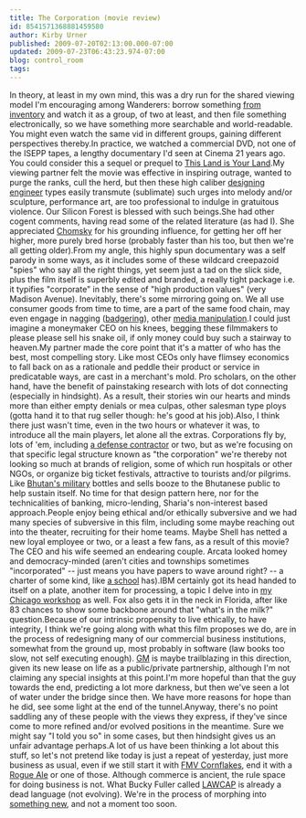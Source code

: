 ```yaml
---
title: The Corporation (movie review)
id: 8541571368881459580
author: Kirby Urner
published: 2009-07-20T02:13:00.000-07:00
updated: 2009-07-23T06:43:23.974-07:00
blog: control_room
tags: 
---
```


[](https://blogger.googleusercontent.com/img/b/R29vZ2xl/AVvXsEjxB96FLPjVj1KNR5LjX3PctVTpKVkC21_BAKWtAK6IT8BPR3_rhoZlXSXdG7o4z9rvfmAhXkcEZCOl9Cv1JmDDuO-pmPPvxorwlUirZX8zHKQgAtX8DbJB5nNbMNuk6SCJfAKI/s1600-h/the_corporation.jpg)In theory, at least in my own mind, this was a dry run for the shared viewing model I'm encouraging among Wanderers: borrow something [from inventory](http://controlroom.blogspot.com/2009/06/taking-inventory.html) and watch it as a group, of two at least, and then file something electronically, so we have something more searchable and world-readable.  You might even watch the same vid in different groups, gaining different perspectives thereby.In practice, we watched a commercial DVD, not one of the ISEPP tapes, a lengthy documentary I'd seen at Cinema 21 years ago.  You could consider this a sequel or prequel to [This Land is Your Land](http://controlroom.blogspot.com/2006/09/this-land-is-your-land-movie-review_28.html).My viewing partner felt the movie was effective in inspiring outrage, wanted to purge the ranks, cull the herd, but then these high caliber [designing engineer](http://mybizmo.blogspot.com/2007/10/designing-engineers.html) types easily transmute (sublimate) such urges into melody and/or sculpture, performance art, are too professional to indulge in gratuitous violence.  Our Silicon Forest is blessed with such beings.She had other cogent comments, having read some of the related literature (as had I).  She appreciated [Chomsky](http://mybizmo.blogspot.com/2009/01/dark-side-of-sun.html) for his grounding influence, for getting her off her higher, more purely bred horse (probably faster than his too, but then we're all getting older).From my angle, this highly spun documentary was a self parody in some ways, as it includes some of these wildcard creepazoid "spies" who say all the right things, yet seem just a tad on the slick side, plus the film itself is superbly edited and branded, a really tight package i.e. it typifies "corporate" in the sense of "high production values" (very Madison Avenue).  Inevitably, there's some mirroring going on.  We all use consumer goods from time to time, are a part of the same food chain, may even engage in nagging ([badgering](http://controlroom.blogspot.com/2006/10/princeton-dinner.html)), other [media manipulation](http://mybizmo.blogspot.com/2006/05/decoding-usa-culture.html).I could just imagine a moneymaker CEO on his knees, begging these filmmakers to please please sell his snake oil, if only money could buy such a stairway to heaven.My partner made the core point that it's a matter of who has the best, most compelling story. Like most CEOs only have flimsey economics to fall back on as a rationale and peddle their product or service in predicatable ways, are cast in a merchant's mold. Pro scholars, on the other hand, have the benefit of painstaking research with lots of dot connecting (especially in hindsight).  As a result, their stories win our hearts and minds more than either empty denials or mea culpas, other salesman type ploys (gotta hand it to that rug seller though: he's good at his job).Also, I think there just wasn't time, even in the two hours or whatever it was, to introduce all the main players, let alone all the extras.  Corporations fly by, lots of 'em, including [a defense contractor](http://worldgame.blogspot.com/2004/10/we-are-borg.html) or two, but as we're focusing on that specific legal structure known as "the corporation" we're thereby not looking so much at brands of religion, some of which run hospitals or other NGOs, or organize big ticket festivals, attractive to tourists and/or pilgrims. Like [Bhutan's military](http://controlroom.blogspot.com/2006/05/fast-food-nation.html) bottles and sells booze to the Bhutanese public to help sustain itself. No time for that design pattern here, nor for the technicalities of banking, micro-lending, Sharia's non-interest based approach.People enjoy being ethical and/or ethically subversive and we had many species of subversive in this film, including some maybe reaching out into the theater, recruiting for their home teams.  Maybe Shell has netted a new loyal employee or two, or a least a few fans, as a result of this movie? The CEO and his wife seemed an endearing couple.  Arcata looked homey and democracy-minded (aren't cities and townships sometimes "incorporated" -- just means you have papers to wave around right? -- a charter of some kind, like [a school](http://worldgame.blogspot.com/2008/02/coyote-academy.html) has).IBM certainly got its head handed to itself on a plate, another item for processing, a topic I delve into in [my Chicago workshop](http://worldgame.blogspot.com/2009/03/urner-workshop.html) as well.  Fox also gets it in the neck in Florida, after like 83 chances to show some backbone around that "what's in the milk?" question.Because of our intrinsic propensity to live ethically, to have integrity, I think we're going along with what this film proposes we do, are in the process of redesigning many of our commercial business institutions, somewhat from the ground up, most probably in software (law books too slow, not self executing enough).  [GM](http://mybizmo.blogspot.com/2008/12/car-czar.html) is maybe trailblazing in this direction, given its new lease on life as a public/private partnership, although I'm not claiming any special insights at this point.I'm more hopeful than that the guy towards the end, predicting a lot more darkness, but then we've seen a lot of water under the bridge since then.  We have more reasons for hope than he did, see some light at the end of the tunnel.Anyway, there's no point saddling any of these people with the views they express, if they've since come to more refined and/or evolved positions in the meantime. Sure we might say "I told you so" in some cases, but then hindsight gives us an unfair advantage perhaps.A lot of us have been thinking a lot about this stuff, so let's not pretend like today is just a repeat of yesterday, just more business as usual, even if we still start it with [FMV Cornflakes](http://worldgame.blogspot.com/2009/02/cereal-box-rant.html), end it with a [Rogue Ale](http://www.flickr.com/photos/17157315@N00/3735986883/) or one of those.  Although commerce is ancient, the rule space for doing business is not. What Bucky Fuller called [LAWCAP](http://controlroom.blogspot.com/2006/07/ghost-trains.html) is already a dead language (not evolving).  We're in the process of morphing into [something new](http://worldgame.blogspot.com/2005/12/commercial-break.html), and not a moment too soon.[](https://blogger.googleusercontent.com/img/b/R29vZ2xl/AVvXsEjKIFUjO4qFNRQ6IUndFaaJsfjYMVsADoI3zBqSTamXNrVr_fItSMX255G_k34Z2E3GhyphenhyphenSL4X4ISVhj4nJ2hHzNPjFYtX69N2TL3aO_CR7-_ouja2tctymzzqEF4b9XYKhwgGYO/s1600-h/corporation2.jpg)